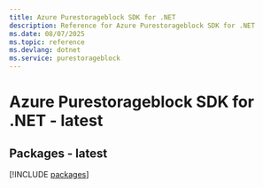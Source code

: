 ```yaml
---
title: Azure Purestorageblock SDK for .NET
description: Reference for Azure Purestorageblock SDK for .NET
ms.date: 08/07/2025
ms.topic: reference
ms.devlang: dotnet
ms.service: purestorageblock
---
```

# Azure Purestorageblock SDK for .NET - latest
## Packages - latest
[!INCLUDE [packages](purestorageblock-index.md)]